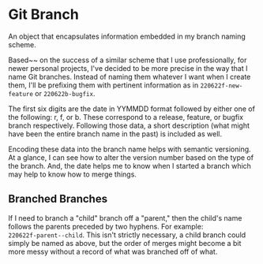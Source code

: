 # Git Branch
An object that encapsulates information embedded in my branch naming scheme.

Based~~ on the success of a similar scheme that I use professionally, for newer 
personal projects, I've decided to be more precise in the way that I name Git
branches.  Instead of naming them whatever I want when I create them, I'll be
prefixing them with pertinent information as in `220622f-new-feature` or
`220622b-bugfix`.    

The first six digits are the date in YYMMDD format followed by either one of
the following:  r, f, or b.  These correspond to a release, feature, or bugfix
branch respectively.  Following those data, a short description (what might 
have been the entire branch name in the past) is included as well.  

Encoding these data into the branch name helps with semantic versioning.  At a 
glance, I can see how to alter the version number based on the type of the 
branch.  And, the date helps me to know when I started a branch which may help
to know how to merge things.

## Branched Branches

If I need to branch a "child" branch off a "parent," then the child's name
follows the parents preceded by two hyphens.  For example:  
`220622f-parent--child`.  This isn't strictly necessary, a child branch could
simply be named as above, but the order of merges might become a bit more 
messy without a record of what was branched off of what.  
